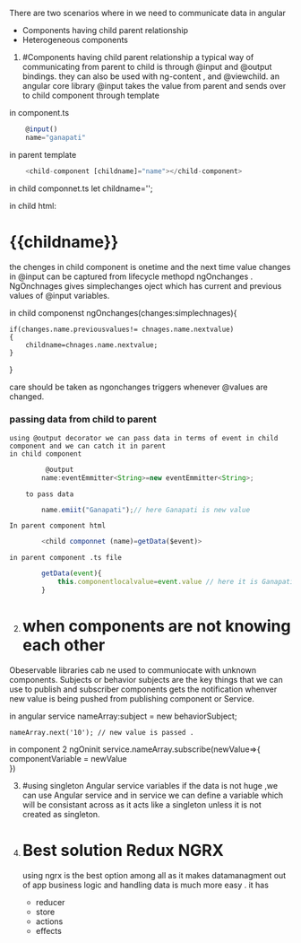 There are two scenarios where in we need to communicate data in angular 
* Components having child parent relationship
* Heterogeneous components



1. #Components having child parent relationship
a typical way of communicating from parent to child is through @input and @output bindings.
they can also be used with ng-content , and @viewchild.
an angular core library @input takes the value from parent and sends over to child component through template

in component.ts
```javascript
    @input()
    name="ganapati"
```
in parent template 
```javascript
    <child-component [childname]="name"></child-component>
```

in child componnet.ts 
let childname='';

in child html:
<h1>{{childname}}</h1>

the chenges in child component is onetime and the next time value changes in @input can be captured from lifecycle methopd ngOnchanges . 
NgOnchnages gives simplechanges oject which has current and previous values of @input variables.

in child componenst 
ngOnchanges(changes:simplechnages){

    if(changes.name.previousvalues!= chnages.name.nextvalue)
    {
        childname=chnages.name.nextvalue;
    }
}


care should be taken as ngonchanges triggers whenever @values are changed.

 ### passing data from child to parent 
    using @output decorator we can pass data in terms of event in child component and we can catch it in parent 
    in child component 
```javascript
         @output 
        name:eventEmmitter<String>=new eventEmmitter<String>;
```
        to pass data
```javascript
        name.emiit("Ganapati");// here Ganapati is new value
```
    In parent component html 
```javascript
        <child componnet (name)=getData($event)>    
```
    in parent component .ts file 
```javascript
        getData(event){
            this.componentlocalvalue=event.value // here it is Ganapatio
        }

```


2.  # when components are not knowing each other 

Obeservable libraries cab ne used to communiocate with unknown components.
Subjects or behavior subjects are the key things that we can use to publish and subscriber components gets the notification whenver new value is being pushed from publishing component or Service.


in angular service 
    nameArray:subject<array> = new behaviorSubject<Array>;
    
    nameArray.next('10'); // new value is passed .

in component 2 ngOninit 
    service.nameArray.subscribe(newValue=>{
        componentVariable = newValue        
    })


3.  #using singleton Angular service variables
    if the data is not huge ,we can use Angular service and in service we can define a variable which will be consistant across as it acts like a singleton unless it is not created as singleton.

4. # Best solution Redux NGRX

    using ngrx is the best option among all as it makes datamanagment out of app business logic and handling data is much more easy .
    it has 
    *   reducer
    *   store
    *   actions
    *   effects
